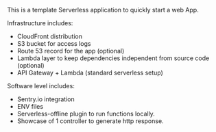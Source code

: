 This is a template Serverless application to quickly start a web App.

Infrastructure includes:
 - CloudFront distribution
 - S3 bucket for access logs
 - Route 53 record for the app (optional)
 - Lambda layer to keep dependencies independent from source code (optional)
 - API Gateway + Lambda (standard serverless setup)

Software level includes:
 - Sentry.io integration
 - ENV files
 - Serverless-offline plugin to run functions locally. 
 - Showcase of 1 controller to generate http response.
